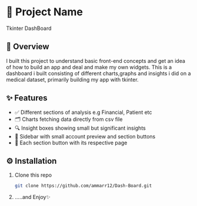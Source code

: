 # 🚀 Project Name
Tkinter DashBoard

## 🧠 Overview
I built this project to understand basic front-end concepts and get an idea of how to build an app and deal
and make my own widgets. This is a dashboard i built consisting of different charts,graphs and insights i did on
a medical dataset, primarily building my app with tkinter.


## ✨ Features
- ✅ Different sections of analysis e.g Financial, Patient etc
- 🗂️ Charts fetching data directly from csv file
- 🔍 Insight boxes showing small but significant insights
- 🧱 Sidebar with small account preview and section buttons
- 📑 Each section button with its respective page

## ⚙️ Installation
1. Clone this repo
   ```bash
   git clone https://github.com/ammarr12/Dash-Board.git
2. .....and Enjoy✨


